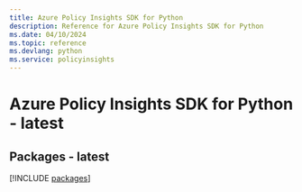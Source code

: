 ```yaml
---
title: Azure Policy Insights SDK for Python
description: Reference for Azure Policy Insights SDK for Python
ms.date: 04/10/2024
ms.topic: reference
ms.devlang: python
ms.service: policyinsights
---
```

# Azure Policy Insights SDK for Python - latest
## Packages - latest
[!INCLUDE [packages](policy-insights-index.md)]